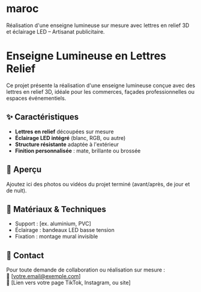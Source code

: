 # maroc
Réalisation d'une enseigne lumineuse sur mesure avec lettres en relief 3D et éclairage LED – Artisanat publicitaire.
# Enseigne Lumineuse en Lettres Relief

Ce projet présente la réalisation d'une enseigne lumineuse conçue avec des lettres en relief 3D, idéale pour les commerces, façades professionnelles ou espaces événementiels.

## ✨ Caractéristiques
- **Lettres en relief** découpées sur mesure
- **Éclairage LED intégré** (blanc, RGB, ou autre)
- **Structure résistante** adaptée à l'extérieur
- **Finition personnalisée** : mate, brillante ou brossée

## 📸 Aperçu
Ajoutez ici des photos ou vidéos du projet terminé (avant/après, de jour et de nuit).

## 🔧 Matériaux & Techniques
- Support : [ex. aluminium, PVC]
- Éclairage : bandeaux LED basse tension
- Fixation : montage mural invisible

## 📩 Contact
Pour toute demande de collaboration ou réalisation sur mesure :  
📧 [votre.email@exemple.com]  
📱 [Lien vers votre page TikTok, Instagram, ou site]
